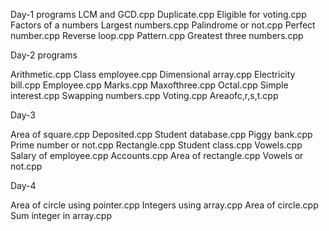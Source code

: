 Day-1 programs
LCM and GCD.cpp
Duplicate.cpp
Eligible for voting.cpp
Factors of a numbers
Largest numbers.cpp
Palindrome or not.cpp
Perfect number.cpp
Reverse loop.cpp
Pattern.cpp
Greatest three numbers.cpp

Day-2 programs

Arithmetic.cpp
Class employee.cpp
Dimensional array.cpp
Electricity bill.cpp
Employee.cpp
Marks.cpp
Maxofthree.cpp
Octal.cpp
Simple interest.cpp
Swapping numbers.cpp
Voting.cpp
Areaofc,r,s,t.cpp

Day-3

Area of square.cpp
Deposited.cpp
Student database.cpp
Piggy bank.cpp
Prime number or not.cpp
Rectangle.cpp
Student class.cpp
Vowels.cpp
Salary of employee.cpp
Accounts.cpp
Area of rectangle.cpp
Vowels or not.cpp

Day-4

Area of circle using pointer.cpp
Integers using array.cpp
Area of circle.cpp
Sum integer in array.cpp

